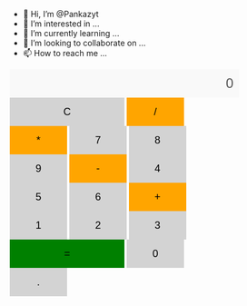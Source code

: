- 👋 Hi, I’m @Pankazyt
- 👀 I’m interested in ...
- 🌱 I’m currently learning ...
- 💞️ I’m looking to collaborate on ...
- 📫 How to reach me ...

<!---
Pankazyt/Pankazyt is a ✨ special ✨ repository because its `README.md` (this file) appears on your GitHub profile.
You can click the Preview link to take a look at your changes.
--->
<html>
<head>
  <style>
    * {
      box-sizing: border-box;
    }

    .calculator {
      width: 300px;
      margin: 50px auto;
      border: 1px solid black;
      padding: 10px;
    }

    .display {
      width: 100%;
      height: 50px;
      font-size: 24px;
      text-align: right;
      border: none;
      outline: none;
      padding: 10px;
    }

    .button {
      width: 25%;
      height: 50px;
      font-size: 18px;
      background-color: lightgray;
      border: none;
      outline: none;
      cursor: pointer;
    }

    .button:hover {
      background-color: gray;
    }

    .button:active {
      background-color: darkgray;
    }

    .operator {
      background-color: orange;
    }

    .operator:hover {
      background-color: darkorange;
    }

    .operator:active {
      background-color: orangered;
    }

    .clear {
      width: 50%;
    }

    .equal {
      width: 50%;
      background-color: green;
    }

    .equal:hover {
      background-color: limegreen;
    }

    .equal:active {
      background-color: darkgreen;
    }
  </style>
</head>
<body>
  <div class="calculator">
    <input type="text" id="display" class="display" value="0" disabled>
    <div>
      <button id="clear" class="button clear">C</button>
      <button id="divide" class="button operator">/</button>
      <button id="multiply" class="button operator">*</button>
      <button id="seven" class="button">7</button>
      <button id="eight" class="button">8</button>
      <button id="nine" class="button">9</button>
      <button id="subtract" class="button operator">-</button>
      <button id="four" class="button">4</button>
      <button id="five" class="button">5</button>
      <button id="six" class="button">6</button>
      <button id="add" class="button operator">+</button>
      <button id="one" class="button">1</button>
      <button id="two" class="button">2</button>
      <button id="three" class="button">3</button>
      <button id="equal" class="button equal">=</button>
      <button id="zero" class="button">0</button>
      <button id="decimal" class="button">.</button>
    </div>
  </div>
  <script>
    // Get the display element
    var display = document.getElementById("display");

    // Get all the buttons
    var buttons = document.getElementsByClassName("button");

    // Add click event listener to each button
    for (var i = 0; i < buttons.length; i++) {
      buttons[i].addEventListener("click", function() {
        // Get the button value
        var value = this.innerHTML;

        // If the button is clear, reset the display
        if (value == "C") {
          display.value = "0";
        }

        // If the button is equal, evaluate the expression
        else if (value == "=") {
          display.value = eval(display.value);
        }

        // If the button is an operator, append it to the display
        else if (value == "+" || value == "-" || value == "*" || value == "/") {
          display.value += value;
        }

        // If the button is a number or decimal, append it to the display
        else {
          // If the display is zero, replace it with the value
          if (display.value == "0") {
            display.value = value;
          }

          // Otherwise, append the value to the display
          else {
            display.value += value;
          }
        }
      });
    }
  </script>
</body>
</html>
